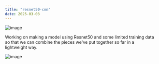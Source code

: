 ```yaml
---
title: "resnet50-cnn"
date: 2025-03-03
---
```

![image](https://github.com/user-attachments/assets/e5e6f3af-122b-4bd3-850c-c3ee76a9292f)

Working on making a model using Resnet50 and some limited training data so that we can combine the pieces we've put together so far in a lightweight way.

![image](https://github.com/user-attachments/assets/1ea35dbf-070c-4a93-8b96-a1dbbf811335)



